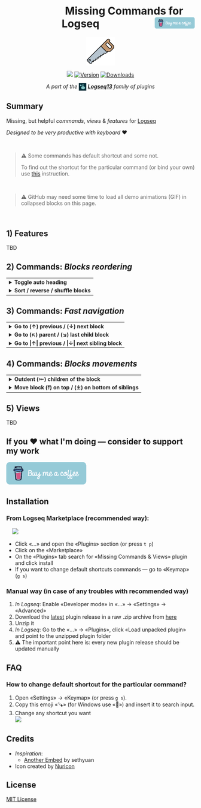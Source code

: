 <h1 align="center">
<span align="left" height="30">                  </span>
Missing Commands for Logseq
<a href="https://www.buymeacoffee.com/stdword">
  <img align="right" src="https://github.com/stdword/logseq13-missing-commands/blob/main/assets/coffee.png?raw=true" height="30px"/>
</a>
</h1>

<p align="center">
  <a href="https://github.com/stdword/logseq13-missing-commands#readme">
    <img align="center" width="15%" src="https://github.com/stdword/logseq13-missing-commands/blob/main/icon.png?raw=true"/>
  </a>
</p>


<div align="center">

[![](https://img.shields.io/badge/status-not_ready-ca966c)](https://github.com/stdword/logseq13-missing-commands/releases)
[![Version](https://img.shields.io/github/v/release/stdword/logseq13-missing-commands?color=b3c5d0)](https://github.com/stdword/logseq13-missing-commands/releases)
[![Downloads](https://img.shields.io/github/downloads/stdword/logseq13-missing-commands/total.svg?color=ca966c)](https://github.com/stdword/logseq13-missing-commands#from-logseq-marketplace-recommended-way)

</div>

<p align="center"><i>A part of the <a href="https://logseq.com"><img align="center" width="20px" src="https://github.com/stdword/logseq13-missing-commands/blob/main/assets/logseq.png?raw=true"/></a> <b><a href="https://github.com/search?q=owner%3Astdword+logseq13&type=repositories">Logseq13</a></b> family of plugins</i></p>



## Summary

Missing, but helpful _commands_, _views_ & _features_ for [Logseq](https://logseq.com)

_Designed to be very productive with keyboard_  ❤️



<p> </p>

> ⚠️ Some commands has default shortcut and some not.
> 
> To find out the shortcut for the particular command (or bind your own) use [this](https://github.com/stdword/logseq13-missing-commands/tree/main?tab=readme-ov-file#how-to-change-default-shortcut-for-the-particular-command) instruction.

<p> </p>

> ⚠️ GitHub may need some time to load all demo animations (GIF) in collapsed blocks on this page.

<p> </p>

## 1) Features
TBD

<!--
### TAB-trigger on Search
To fill the input with selected search item. Just press the <kbd>tab</kbd> key to speed up the input values.

<img width="600px" src="https://github.com/stdword/logseq13-missing-commands/assets/1984175/bf27f3a6-8464-4e1f-b967-e5e9efe46e21"/>

### Fast access to current page name on Search
Helpfull, when you need to access subpages of the current page. Just press the <kbd>←</kbd> arrow key <u>on empty search input</u>.

<img width="600px" src="https://github.com/stdword/logseq13-missing-commands/assets/1984175/3289dae9-6391-40ed-8198-7e957cd029eb"/>

### Go to block _start_ (_end_) with double-pressing the «Home» («End») key
Just like in Sublime Text editor. MacOS's <kbd>⌘ ←</kbd> / <kbd>⌘ →</kbd> and Windows's <kbd>fn ←</kbd> / <kbd>fn →</kbd> are also supported.

<img width="200px" src="https://github.com/stdword/logseq13-missing-commands/assets/1984175/4773523a-5900-4b48-b196-f6cb39799548"/>

-->


## 2) Commands: _Blocks reordering_

<table>
<tr><td><details><summary><b>Toggle auto heading</b></summary>
  <p>Without accessing block context menu.</p>
  <p><img width="270px" src="https://github.com/stdword/logseq13-missing-commands/assets/1984175/9c3295ff-1386-4cbd-a527-4cfd7c37211b"/></p>
</details></td></tr>

<tr><td><details><summary><b>Sort / reverse / shuffle blocks</b></summary>
  <p><b>Note</b>: To sort in descending order use <i>sort</i> and then <i>reverse</i> commands.</p>
  <p><b>Note</b>: <i>Sort</i> and <i>reverse</i> commands available via block context menu. Shuffle command only via **Command Palette**</p>
  <p><img width="230px" src="https://github.com/stdword/logseq13-missing-commands/assets/1984175/9404b18a-75a4-47bc-a40b-a3869f1ab7a7"/></p>
</details></td></tr>
</table>



## 3) Commands: _Fast navigation_

<table>
<tr><td><details><summary><b>Go to (↑) previous / (↓) next block</b></summary>
  <p>Instantly goes to next / prev block. Even with multiline blocks.</p>
  <p><b>Note</b>: cursor position saves from block to block.</p>
  <p align="center">
    <b>before     &     after</b> <br>
    <img src="https://github.com/stdword/logseq13-missing-commands/assets/1984175/d9920377-dc70-423a-a4ac-dd7807221ac6" width=46.5% />
    <img src="https://github.com/stdword/logseq13-missing-commands/assets/1984175/5933e5f0-6b80-451b-a151-a5f806579356" width=45% />
  </p>
</details></td></tr>

<tr><td><details><summary><b>Go to (↖︎) parent / (↘︎) last child block</b></summary>
  <p>Navigating whole block tree throught diagonal — jumping between the parent and the last child block.</p>
  <p><img width="700px" src="https://github.com/stdword/logseq13-missing-commands/assets/1984175/e5ae84d3-ff58-4342-ba24-6a02c72ec5a8"/></p>
</details></td></tr>

<tr><td><details><summary><b>Go to |↑| previous / |↓| next sibling block</b></summary>
  <p>Junming between sibling blocks only.</p>
  <p><b>Note</b>: cursor position saves from block to block.</p>
  <p><b>Note</b>: we cannot leave current parent.</p>
  <p><img width="400px" src="https://github.com/stdword/logseq13-missing-commands/assets/1984175/dc06e983-0aee-4d3d-ae9d-27ebb263c1c5"/></p>
</details></td></tr>
</table>

## 4) Commands: _Blocks movements_

<table>
<tr><td><details><summary><b>Outdent (⇤) children of the block</b></summary>
  <p>Perform outdent (indent to the left) for every child of the particular block</p>
  <p><b>Note</b>: standard Logseq commands <code>⇧⇥</code> can acheive this, but it required to select all child blocks manually one by one before using it.</p>
  <p><img width="200px" src="https://github.com/stdword/logseq13-missing-commands/assets/1984175/0d6934d9-0098-4870-b96b-685672b09160"/></p>
</details></td></tr>

<tr><td><details><summary><b>Move block (⤒) on top / (⤓) on bottom of siblings</b></summary>
  <p>Instantly makes block the first (or the last) child of the parent</p>
  <p><b>Note</b>: standard Logseq commands <code>⌘⇧↑</code> or <code>⌘⇧↓</code> can acheive this, but it require one step at a time.</p>
  <p><img src="https://github.com/stdword/logseq13-missing-commands/assets/1984175/ce70ad72-48c0-4925-8a5e-40fb2d50e2c6" width="250px" /></p>
</details></td></tr>
</table>



## 5) Views
TBD



## If you ❤️ what I'm doing — consider to support my work
<p align="left">
  <a href="https://www.buymeacoffee.com/stdword" target="_blank">
    <img src="https://github.com/stdword/logseq13-missing-commands/blob/main/assets/coffee.png?raw=true" alt="Buy Me A Coffee" height="60px" />
  </a>
</p>



## Installation
### From Logseq Marketplace (recommended way):
<span>    </span><img width="403px" src="https://github.com/stdword/logseq13-missing-commands/assets/1984175/3b03345f-0bb8-40ee-8927-3b1efc314b50" />

- Click «...» and open the «Plugins» section (or press `t p`)
- Click on the «Marketplace»
- On the «Plugins» tab search for «Missing Commands & Views» plugin and click install
- If you want to change default shortcuts commands — go to «Keymap» (`g s`)

### Manual way (in case of any troubles with recommended way)
1. *In Logseq*: Enable «Developer mode» in «...» → «Settings» → «Advanced»
2. Download the <u>latest</u> plugin release in a raw .zip archive from [here](https://github.com/stdword/logseq13-missing-commands/releases)
4. Unzip it
5. *In Logseq*: Go to the «...» → «Plugins», click «Load unpacked plugin» and point to the unzipped plugin folder
6. ⚠️ The important point here is: every new plugin release should be updated manually



## FAQ
### How to change default shortcut for the particular command?
1. Open «Settings» → «Keymap» (or press `g s`).
2. Copy this emoji «🪚» (for Windows use «🔪») and insert it to search input.
3. Change any shortcut you want <br/><img width="700px" src="https://github.com/stdword/logseq13-missing-commands/assets/1984175/b08bd56b-cac3-4531-8b1b-5444852cb602"/>



## Credits
- *Inspiration*:
  - [Another Embed](https://github.com/sethyuan/logseq-plugin-another-embed) by sethyuan
- Icon created by <a href="https://www.flaticon.com/free-icon/hand-saw_10476972" title="Flaticon">Nuricon</a>


## License
[MIT License](https://github.com/stdword/logseq13-missing-commands/blob/main/LICENSE)
